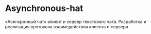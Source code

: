 # Asynchronous-hat
«Асинхронный чат» клиент и сервер текстового чата. Разработка и реализация протокола взаимодействия клиента и сервера.
